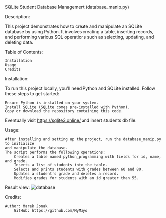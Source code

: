 SQLite Student Database Management
(database_manip.py)

Description:

This project demonstrates how to create and manipulate an SQLite database by using Python. 
It involves creating a table, inserting records, and performing various SQL operations 
such as selecting, updating, and deleting data. 

Table of Contents:

    Installation
    Usage
    Credits

Installation:

To run this project locally, you'll need Python and SQLite installed. Follow these steps to get started:

    Ensure Python is installed on your system.
    Install SQLite (SQLite comes pre-installed with Python).
    Copy or download the repository containing this code.

Eventually visit https://sqlite3.online/ and insert students db file.

Usage:

    After installing and setting up the project, run the database_manip.py to initialize 
    and manipulate the database.
    The script performs the following operations:
        Creates a table named python_programming with fields for id, name, and grade.
        Inserts a list of students into the table.
        Selects and prints students with grades between 60 and 80.
        Updates a student's grade and deletes a record.
        Modifies grades for students with an id greater than 55.

Result view:
![database](https://github.com/user-attachments/assets/ffce07d6-f75e-419c-b2df-1fbe01ce5a0f)

Credits:

    Author: Marek Jonak
        GitHub: https://github.com/MyMayo
  
